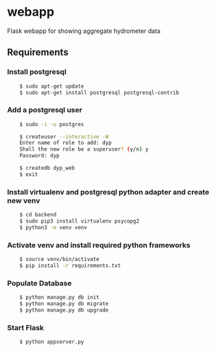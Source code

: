 # webapp
Flask webapp for showing aggregate hydrometer data

## Requirements
### Install postgresql

```bash
    $ sudo apt-get update
    $ sudo apt-get install postgresql postgresql-contrib
```

### Add a postgresql user

```bash
    $ sudo -i -u postgres

    $ createuser --interactive -W
    Enter name of role to add: dyp
    Shall the new role be a superuser? (y/n) y
    Password: dyp

    $ createdb dyp_web
    $ exit
```

### Install virtualenv and postgresql python adapter and create new venv

```bash
    $ cd backend
    $ sudo pip3 install virtualenv psycopg2
    $ python3 -m venv venv
```

### Activate venv and install required python frameworks

```bash
    $ source venv/bin/activate
    $ pip install -r requirements.txt
```

### Populate Database

```bash
    $ python manage.py db init
    $ python manage.py db migrate
    $ python manage.py db upgrade
```

### Start Flask

```bash
    $ python appserver.py
```